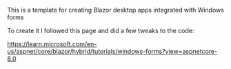This is a template for creating Blazor desktop apps integrated with Windows forms

To create it I followed this page and did a few tweaks to the code:

https://learn.microsoft.com/en-us/aspnet/core/blazor/hybrid/tutorials/windows-forms?view=aspnetcore-8.0
